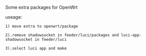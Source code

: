 Some extra packages for OpenWrt

useage:

	1) move extra to openwrt/package
	
	2).remove shadowsocket in feeder/luci/packages and luci-app-shadowsocket in feeder/luci
	
	3).select luci app and make
